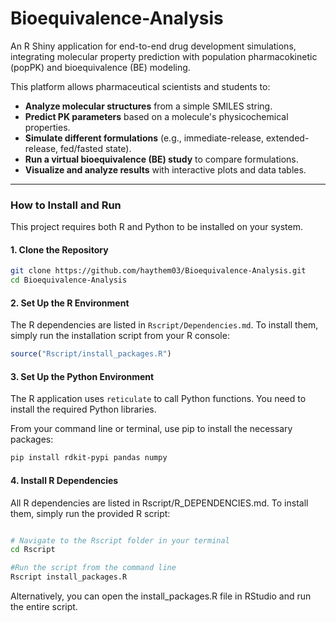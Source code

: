 # Bioequivalence-Analysis
An R Shiny application for end-to-end drug development simulations, integrating molecular property prediction with population pharmacokinetic (popPK) and bioequivalence (BE) modeling.

This platform allows pharmaceutical scientists and students to:
* **Analyze molecular structures** from a simple SMILES string.
* **Predict PK parameters** based on a molecule's physicochemical properties.
* **Simulate different formulations** (e.g., immediate-release, extended-release, fed/fasted state).
* **Run a virtual bioequivalence (BE) study** to compare formulations.
* **Visualize and analyze results** with interactive plots and data tables.

---

### How to Install and Run

This project requires both R and Python to be installed on your system.

#### 1. Clone the Repository

```bash
git clone https://github.com/haythem03/Bioequivalence-Analysis.git
cd Bioequivalence-Analysis
```

#### 2. Set Up the R Environment

The R dependencies are listed in `Rscript/Dependencies.md`. To install them, simply run the installation script from your R console:

```r
source("Rscript/install_packages.R")
```

#### 3. Set Up the Python Environment
The R application uses `reticulate` to call Python functions. You need to install the required Python libraries.

From your command line or terminal, use pip to install the necessary packages:

```bash
pip install rdkit-pypi pandas numpy
```
#### 4. Install R Dependencies
All R dependencies are listed in Rscript/R_DEPENDENCIES.md. To install them, simply run the provided R script:

```Bash

# Navigate to the Rscript folder in your terminal
cd Rscript

#Run the script from the command line
Rscript install_packages.R
```

Alternatively, you can open the install_packages.R file in RStudio and run the entire script.

